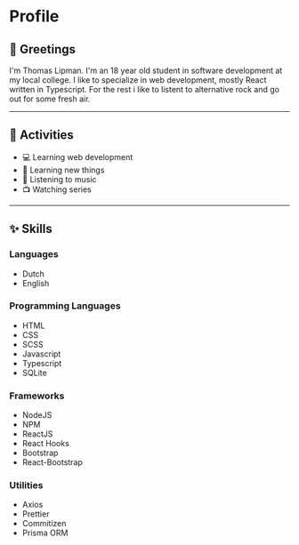 # Profile

## 👋 Greetings

I'm Thomas Lipman. I'm an 18 year old student in software development at my local college. I like to specialize in web development, mostly React written in Typescript. For the rest i like to listent to alternative rock and go out for some fresh air.

---

## 🎯 Activities

- 💻 Learning web development
- 🧪 Learning new things
- 🎸 Listening to music
- 📺 Watching series

---

## ✨ Skills

### Languages

- Dutch
- English

### Programming Languages

- HTML
- CSS
- SCSS
- Javascript
- Typescript
- SQLite

### Frameworks

- NodeJS
- NPM
- ReactJS
- React Hooks
- Bootstrap
- React-Bootstrap

### Utilities

- Axios
- Prettier
- Commitizen
- Prisma ORM
